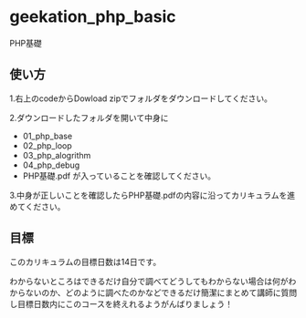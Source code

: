 # geekation_php_basic
PHP基礎

## 使い方
1.右上のcodeからDowload zipでフォルダをダウンロードしてください。

2.ダウンロードしたフォルダを開いて中身に
  - 01_php_base
  - 02_php_loop
  - 03_php_alogrithm
  - 04_php_debug
  - PHP基礎.pdf
が入っていることを確認してください。

3.中身が正しいことを確認したらPHP基礎.pdfの内容に沿ってカリキュラムを進めてください。

## 目標
このカリキュラムの目標日数は14日です。

わからないところはできるだけ自分で調べてどうしてもわからない場合は何がわからないのか、どのように調べたのかなどできるだけ簡潔にまとめて講師に質問し目標日数内にこのコースを終えれるようがんばりましょう！

